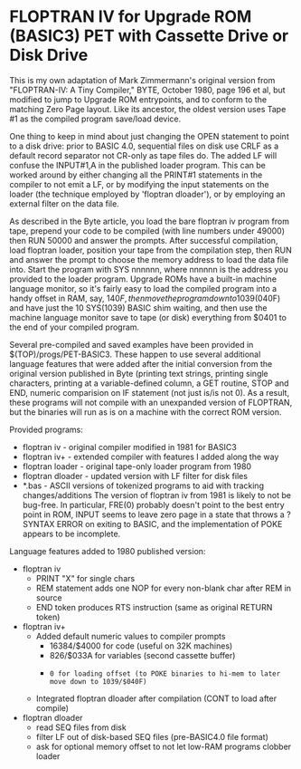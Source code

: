 # FLOPTRAN IV for Upgrade ROM (BASIC3) PET with Cassette Drive or Disk Drive

This is my own adaptation of Mark Zimmermann's original version from "FLOPTRAN-IV: A Tiny Compiler," BYTE, October 1980, page 196 et al, but modified to jump to Upgrade ROM entrypoints, and to conform to the matching Zero Page layout.  Like its ancestor, the oldest version uses Tape #1 as the compiled program save/load device.

One thing to keep in mind about just changing the OPEN statement to point to a disk drive: prior to BASIC 4.0, sequential files on disk use CRLF as a default record separator not CR-only as tape files do.  The added LF will confuse the INPUT#1,A in the published loader program.  This can be worked around by either changing all the PRINT#1 statements in the compiler to not emit a LF, or by modifying the input statements on the loader (the technique employed by 'floptran dloader'), or by employing an external filter on the data file.

As described in the Byte article, you load the bare floptran iv program from tape, prepend your code to be compiled (with line numbers under 49000) then RUN 50000 and answer the prompts.  After successful compilation, load floptran loader, position your tape from the compilation step, then RUN and answer the prompt to choose the memory address to load the data file into.  Start the program with SYS nnnnnn, where nnnnnn is the address you provided to the loader program.  Upgrade ROMs have a built-in machine language monitor, so it's fairly easy to load the compiled program into a handy offset in RAM, say, $140F, then move the program down to 1039 ($040F) and have just the 10 SYS(1039) BASIC shim waiting, and then use the machine language monitor save to tape (or disk) everything from $0401 to the end of your compiled program.

Several pre-compiled and saved examples have been provided in $(TOP)/progs/PET-BASIC3.  These happen to use several additional language features that were added after the initial conversion from the original version published in Byte (printing text strings, printing single characters, printing at a variable-defined column, a GET routine, STOP and END, numeric comparision on IF statement (not just is/is not 0).  As a result, these programs will not compile with an unexpanded version of FLOPTRAN, but the binaries will run as is on a machine with the correct ROM version. 

Provided programs:
  * floptran iv - original compiler modified in 1981 for BASIC3
  * floptran iv+ - extended compiler with features I added along the way
  * floptran loader - original tape-only loader program from 1980
  * floptran dloader - updated version with LF filter for disk files
  * *.bas - ASCII versions of tokenized programs to aid with tracking changes/additions
The version of floptran iv from 1981 is likely to not be bug-free.  In particular, FRE(0) probably doesn't point to the best entry point in ROM, INPUT seems to leave zero page in a state that throws a ?SYNTAX ERROR on exiting to BASIC, and the implementation of POKE appears to be incomplete.

Language features added to 1980 published version:
  * floptran iv
    * PRINT "X" for single chars
    * REM statement adds one NOP for every non-blank char after REM in source
    * END token produces RTS instruction (same as original RETURN token)
  * floptran iv+
    * Added default numeric values to compiler prompts
      * 16384/$4000 for code (useful on 32K machines)
      *   826/$033A for variables (second cassette buffer)
      *     0 for loading offset (to POKE binaries to hi-mem to later move down to 1039/$040F)
    * Integrated floptran dloader after compilation (CONT to load after compile)
  * floptran dloader
    * read SEQ files from disk
    * filter LF out of disk-based SEQ files (pre-BASIC4.0 file format)
    * ask for optional memory offset to not let low-RAM programs clobber loader

